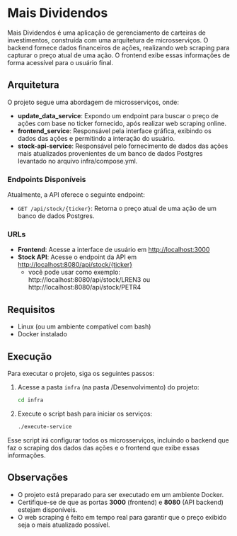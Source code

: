 # Mais Dividendos

Mais Dividendos é uma aplicação de gerenciamento de carteiras de investimentos, construída com uma arquitetura de microsserviços. O backend fornece dados financeiros de ações, realizando web scraping para capturar o preço atual de uma ação. O frontend exibe essas informações de forma acessível para o usuário final.

## Arquitetura

O projeto segue uma abordagem de microsserviços, onde:

- **update_data_service**: Expondo um endpoint para buscar o preço de ações com base no ticker fornecido, após realizar web scraping online.
- **frontend_service**: Responsável pela interface gráfica, exibindo os dados das ações e permitindo a interação do usuário.
- **stock-api-service**: Responsável pelo fornecimento de dados das ações mais atualizados provenientes de um banco de dados Postgres levantado no arquivo infra/compose.yml.

### Endpoints Disponíveis

Atualmente, a API oferece o seguinte endpoint:

- `GET /api/stock/{ticker}`: Retorna o preço atual de uma ação de um banco de dados Postgres.

### URLs

- **Frontend**: Acesse a interface de usuário em [http://localhost:3000](http://localhost:3000)
- **Stock API**: Acesse o endpoint da API em [http://localhost:8080/api/stock/{ticker}](http://localhost:8080/api/stock/{ticker})
    -  você pode usar como exemplo: http://localhost:8080/api/stock/LREN3 ou http://localhost:8080/api/stock/PETR4

## Requisitos

- Linux (ou um ambiente compatível com bash)
- Docker instalado

## Execução

Para executar o projeto, siga os seguintes passos:

1. Acesse a pasta `infra` (na pasta /Desenvolvimento) do projeto:
    ```bash
    cd infra
    ```

2. Execute o script bash para iniciar os serviços:
    ```bash
    ./execute-service
    ```

Esse script irá configurar todos os microsserviços, incluindo o backend que faz o scraping dos dados das ações e o frontend que exibe essas informações.

## Observações

- O projeto está preparado para ser executado em um ambiente Docker.
- Certifique-se de que as portas **3000** (frontend) e **8080** (API backend) estejam disponíveis.
- O web scraping é feito em tempo real para garantir que o preço exibido seja o mais atualizado possível.
